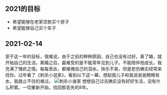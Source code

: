 ## 2021的目标
- 希望能够在老家贷款买个房子
- 希望能够自己买个车子

## 2021-02-14
至于这一年的目标，很难说，由于之前的种种原因，自己也没有过好。离了婚，就开始自己的生活。离婚之后，最难受的是不能常年见到儿子。不能陪伴他成长。我充满了愧疚之情。每每至此，都难掩自己的泪水。快乐不易，但是悲伤确实经常来找你。过年看了《刺杀小说家》，看到以下这一幕，想起我儿子和我说爸爸眼睛有水，我就止不住的难过。
![刺杀小谁家](images/cishaxiaoshuojia_20210213.jpg)
想想自己过去确实没有好好生活，没有什么积累。一切重新开始，找回那丢失的8年。